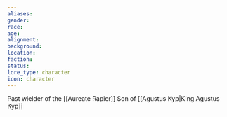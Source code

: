 ```yaml
---
aliases: 
gender: 
race: 
age: 
alignment: 
background: 
location: 
faction: 
status: 
lore_type: character
icon: character
---
```

Past wielder of the [[Aureate Rapier]]
Son of [[Agustus Kyp|King Agustus Kyp]]

